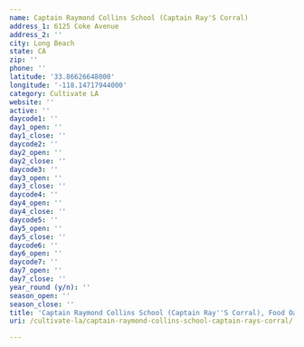 ```yaml
---
name: Captain Raymond Collins School (Captain Ray'S Corral)
address_1: 6125 Coke Avenue
address_2: ''
city: Long Beach
state: CA
zip: ''
phone: ''
latitude: '33.86626648000'
longitude: '-118.14717944000'
category: Cultivate LA
website: ''
active: ''
daycode1: ''
day1_open: ''
day1_close: ''
daycode2: ''
day2_open: ''
day2_close: ''
daycode3: ''
day3_open: ''
day3_close: ''
daycode4: ''
day4_open: ''
day4_close: ''
daycode5: ''
day5_open: ''
day5_close: ''
daycode6: ''
day6_open: ''
daycode7: ''
day7_open: ''
day7_close: ''
year_round (y/n): ''
season_open: ''
season_close: ''
title: 'Captain Raymond Collins School (Captain Ray''S Corral), Food Oasis Los Angeles'
uri: /cultivate-la/captain-raymond-collins-school-captain-rays-corral/

---
```

